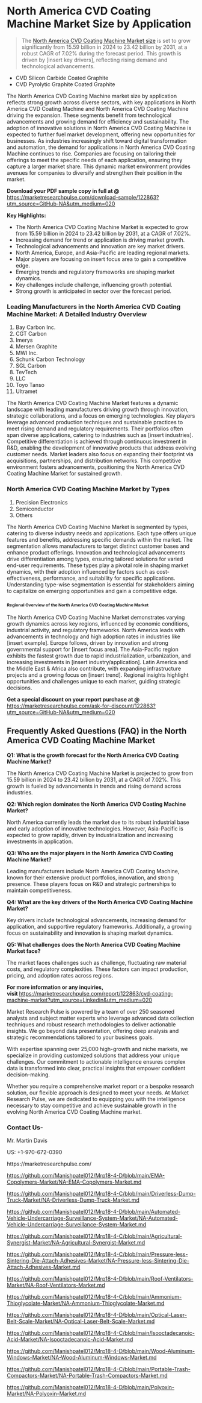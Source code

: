 <h1>North America CVD Coating Machine Market&nbsp;Size by Application</h1><blockquote><p>The <a href="https://marketresearchpulse.com/download-sample/122863?utm_source=GitHub-NA&amp;utm_medium=020">North America CVD Coating Machine Market size</a> is set to grow significantly from 15.59 billion in 2024 to 23.42 billion by 2031, at a robust CAGR of 7.02% during the forecast period. This growth is driven by [insert key drivers], reflecting rising demand and technological advancements.</p></blockquote><ul><li>CVD Silicon Carbide Coated Graphite<li> CVD Pyrolytic Graphite Coated Graphite</li></ul><p>The North America CVD Coating Machine market size by application reflects strong growth across diverse sectors, with key applications in North America CVD Coating Machine and North America CVD Coating Machine driving the expansion. These segments benefit from technological advancements and growing demand for efficiency and sustainability. The adoption of innovative solutions in North America CVD Coating Machine is expected to further fuel market development, offering new opportunities for businesses. As industries increasingly shift toward digital transformation and automation, the demand for applications in North America CVD Coating Machine continues to rise. Companies are focusing on tailoring their offerings to meet the specific needs of each application, ensuring they capture a larger market share. This dynamic market environment provides avenues for companies to diversify and strengthen their position in the market.</p><p><strong>Download your PDF sample copy in full at @ </strong><a href="https://marketresearchpulse.com/download-sample/122863?utm_source=GitHub-NA&amp;utm_medium=020">https://marketresearchpulse.com/download-sample/122863?utm_source=GitHub-NA&amp;utm_medium=020</a></p><p><strong>Key Highlights: </strong></p><ul><li>The North America CVD Coating Machine Market is expected to grow from 15.59 billion in 2024 to 23.42 billion by 2031, at a CAGR of 7.02%.</li><li>Increasing demand for trend or application is driving market growth.</li><li>Technological advancements and innovation are key market drivers.</li><li>North America, Europe, and Asia-Pacific are leading regional markets.</li><li>Major players are focusing on insert focus area to gain a competitive edge.</li><li>Emerging trends and regulatory frameworks are shaping market dynamics.</li><li>Key challenges include challenge, influencing growth potential.</li><li>Strong growth is anticipated in sector over the forecast period.</li></ul><h3>Leading Manufacturers in the North America CVD Coating Machine Market: A Detailed Industry Overview</h3><ol><li>Bay Carbon Inc.</li><li>CGT Carbon</li><li>Imerys</li><li>Mersen Graphite</li><li>MWI Inc.</li><li>Schunk Carbon Technology</li><li>SGL Carbon</li><li>TevTech</li><li>LLC</li><li>Toyo Tanso</li><li>Ultramet</li></ol><div class="flex max-w-full flex-col flex-grow"><div class="min-h-8 text-message flex w-full flex-col items-end gap-2 whitespace-normal break-words [.text-message+&amp;]:mt-5" dir="auto" data-message-author-role="assistant" data-message-id="fd8432e4-4910-450d-b182-61b7bfb0a01f" data-message-model-slug="gpt-4o"><div class="flex w-full flex-col gap-1 empty:hidden first:pt-[3px]"><div class="markdown prose w-full break-words dark:prose-invert light"><p>The North America CVD Coating Machine Market features a dynamic landscape with leading manufacturers driving growth through innovation, strategic collaborations, and a focus on emerging technologies. Key players leverage advanced production techniques and sustainable practices to meet rising demand and regulatory requirements. Their portfolios often span diverse applications, catering to industries such as [insert industries]. Competitive differentiation is achieved through continuous investment in R&amp;D, enabling the development of innovative products that address evolving customer needs. Market leaders also focus on expanding their footprint via acquisitions, partnerships, and distribution networks. This competitive environment fosters advancements, positioning the North America CVD Coating Machine Market for sustained growth.</p></div></div></div></div><h3>North America CVD Coating Machine Market by Types</h3><ol><li>Precision Electronics<li> Semiconductor<li> Others</li></ol><div class="flex max-w-full flex-col flex-grow"><div class="min-h-8 text-message flex w-full flex-col items-end gap-2 whitespace-normal break-words [.text-message+&amp;]:mt-5" dir="auto" data-message-author-role="assistant" data-message-id="084470be-0bb7-4664-bddf-5156b4f41249" data-message-model-slug="gpt-4o-mini"><div class="flex w-full flex-col gap-1 empty:hidden first:pt-[3px]"><div class="markdown prose w-full break-words dark:prose-invert light"><p>The North America CVD Coating Machine Market is segmented by types, catering to diverse industry needs and applications. Each type offers unique features and benefits, addressing specific demands within the market. The segmentation allows manufacturers to target distinct customer bases and enhance product offerings. Innovation and technological advancements drive differentiation among types, ensuring tailored solutions for varied end-user requirements. These types play a pivotal role in shaping market dynamics, with their adoption influenced by factors such as cost-effectiveness, performance, and suitability for specific applications. Understanding type-wise segmentation is essential for stakeholders aiming to capitalize on emerging opportunities and gain a competitive edge.</p></div></div></div></div><h3><span style="font-size: 11px;">Regional Overview of the North America CVD Coating Machine Market</span></h3><div class="flex max-w-full flex-col flex-grow"><div class="min-h-8 text-message flex w-full flex-col items-end gap-2 whitespace-normal break-words [.text-message+&amp;]:mt-5" dir="auto" data-message-author-role="assistant" data-message-id="e9038762-ce64-4e30-91c9-9bd413514231" data-message-model-slug="gpt-4o-mini"><div class="flex w-full flex-col gap-1 empty:hidden first:pt-[3px]"><div class="markdown prose w-full break-words dark:prose-invert light"><p>The North America CVD Coating Machine Market demonstrates varying growth dynamics across key regions, influenced by economic conditions, industrial activity, and regulatory frameworks. North America leads with advancements in technology and high adoption rates in industries like [insert example]. Europe follows, driven by innovation and strong governmental support for [insert focus area]. The Asia-Pacific region exhibits the fastest growth due to rapid industrialization, urbanization, and increasing investments in [insert industry/application]. Latin America and the Middle East &amp; Africa also contribute, with expanding infrastructure projects and a growing focus on [insert trend]. Regional insights highlight opportunities and challenges unique to each market, guiding strategic decisions.</p></div></div></div></div><p><strong>Get a special discount on your report purchase at @ </strong><a href="https://marketresearchpulse.com/ask-for-discount/122863?utm_source=GitHub-NA&amp;utm_medium=020">https://marketresearchpulse.com/ask-for-discount/122863?utm_source=GitHub-NA&amp;utm_medium=020</a></p><h2>Frequently Asked Questions (FAQ) in the North America CVD Coating Machine Market</h2><p><strong>Q1: What is the growth forecast for the North America CVD Coating Machine Market?</strong></p><p>The North America CVD Coating Machine Market is projected to grow from 15.59 billion in 2024 to 23.42 billion by 2031, at a CAGR of 7.02%. This growth is fueled by advancements in trends and rising demand across industries.</p><p><strong>Q2: Which region dominates the North America CVD Coating Machine Market?</strong></p><p>North America currently leads the market due to its robust industrial base and early adoption of innovative technologies. However, Asia-Pacific is expected to grow rapidly, driven by industrialization and increasing investments in application.</p><p><strong>Q3: Who are the major players in the North America CVD Coating Machine Market?</strong></p><p>Leading manufacturers include North America CVD Coating Machine, known for their extensive product portfolios, innovation, and strong presence. These players focus on R&amp;D and strategic partnerships to maintain competitiveness.</p><p><strong>Q4: What are the key drivers of the North America CVD Coating Machine Market?</strong></p><p>Key drivers include technological advancements, increasing demand for application, and supportive regulatory frameworks. Additionally, a growing focus on sustainability and innovation is shaping market dynamics.</p><p><strong>Q5: What challenges does the North America CVD Coating Machine Market face?</strong></p><p>The market faces challenges such as challenge, fluctuating raw material costs, and regulatory complexities. These factors can impact production, pricing, and adoption rates across regions.</p><p><strong>For more information or any inquiries, visit&nbsp;</strong><a href="https://marketresearchpulse.com/report/122863/cvd-coating-machine-market?utm_source=Linkedin&utm_medium=020">https://marketresearchpulse.com/report/122863/cvd-coating-machine-market?utm_source=Linkedin&utm_medium=020</a></p><p>Market Research Pulse is powered by a team of over 250 seasoned analysts and subject matter experts who leverage advanced data collection techniques and robust research methodologies to deliver actionable insights. We go beyond data presentation, offering deep analysis and strategic recommendations tailored to your business goals.</p><p>With expertise spanning over 25,000 high-growth and niche markets, we specialize in providing customized solutions that address your unique challenges. Our commitment to actionable intelligence ensures complex data is transformed into clear, practical insights that empower confident decision-making.</p><p>Whether you require a comprehensive market report or a bespoke research solution, our flexible approach is designed to meet your needs. At Market Research Pulse, we are dedicated to equipping you with the intelligence necessary to stay competitive and achieve sustainable growth in the evolving North America CVD Coating Machine market.</p><h3><strong>Contact Us-</strong></h3><p>Mr. Martin Davis</p><p>US: +1-970-672-0390</p><p>https://marketresearchpulse.com/</p><p><a href="https://github.com/Manishpatel012/Mrp18-4-D/blob/main/EMA-Copolymers-Market/NA-EMA-Copolymers-Market.md">https://github.com/Manishpatel012/Mrp18-4-D/blob/main/EMA-Copolymers-Market/NA-EMA-Copolymers-Market.md</a></p><p><a href="https://github.com/Manishpatel012/Mrp18-4-C/blob/main/Driverless-Dump-Truck-Market/NA-Driverless-Dump-Truck-Market.md">https://github.com/Manishpatel012/Mrp18-4-C/blob/main/Driverless-Dump-Truck-Market/NA-Driverless-Dump-Truck-Market.md</a></p><p><a href="https://github.com/Manishpatel012/Mrp18-4-D/blob/main/Automated-Vehicle-Undercarriage-Surveillance-System-Market/NA-Automated-Vehicle-Undercarriage-Surveillance-System-Market.md">https://github.com/Manishpatel012/Mrp18-4-D/blob/main/Automated-Vehicle-Undercarriage-Surveillance-System-Market/NA-Automated-Vehicle-Undercarriage-Surveillance-System-Market.md</a></p><p><a href="https://github.com/Manishpatel012/Mrp18-4-C/blob/main/Agricultural-Synergist-Market/NA-Agricultural-Synergist-Market.md">https://github.com/Manishpatel012/Mrp18-4-C/blob/main/Agricultural-Synergist-Market/NA-Agricultural-Synergist-Market.md</a></p><p><a href="https://github.com/Manishpatel012/Mrp18-4-C/blob/main/Pressure-less-Sintering-Die-Attach-Adhesives-Market/NA-Pressure-less-Sintering-Die-Attach-Adhesives-Market.md">https://github.com/Manishpatel012/Mrp18-4-C/blob/main/Pressure-less-Sintering-Die-Attach-Adhesives-Market/NA-Pressure-less-Sintering-Die-Attach-Adhesives-Market.md</a></p><p><a href="https://github.com/Manishpatel012/Mrp18-4-D/blob/main/Roof-Ventilators-Market/NA-Roof-Ventilators-Market.md">https://github.com/Manishpatel012/Mrp18-4-D/blob/main/Roof-Ventilators-Market/NA-Roof-Ventilators-Market.md</a></p><p><a href="https://github.com/Manishpatel012/Mrp18-4-C/blob/main/Ammonium-Thioglycolate-Market/NA-Ammonium-Thioglycolate-Market.md">https://github.com/Manishpatel012/Mrp18-4-C/blob/main/Ammonium-Thioglycolate-Market/NA-Ammonium-Thioglycolate-Market.md</a></p><p><a href="https://github.com/Manishpatel012/Mrp18-4-D/blob/main/Optical-Laser-Belt-Scale-Market/NA-Optical-Laser-Belt-Scale-Market.md">https://github.com/Manishpatel012/Mrp18-4-D/blob/main/Optical-Laser-Belt-Scale-Market/NA-Optical-Laser-Belt-Scale-Market.md</a></p><p><a href="https://github.com/Manishpatel012/Mrp18-4-C/blob/main/Isooctadecanoic-Acid-Market/NA-Isooctadecanoic-Acid-Market.md">https://github.com/Manishpatel012/Mrp18-4-C/blob/main/Isooctadecanoic-Acid-Market/NA-Isooctadecanoic-Acid-Market.md</a></p><p><a href="https://github.com/Manishpatel012/Mrp18-4-D/blob/main/Wood-Aluminum-Windows-Market/NA-Wood-Aluminum-Windows-Market.md">https://github.com/Manishpatel012/Mrp18-4-D/blob/main/Wood-Aluminum-Windows-Market/NA-Wood-Aluminum-Windows-Market.md</a></p><p><a href="https://github.com/Manishpatel012/Mrp18-4-C/blob/main/Portable-Trash-Compactors-Market/NA-Portable-Trash-Compactors-Market.md">https://github.com/Manishpatel012/Mrp18-4-C/blob/main/Portable-Trash-Compactors-Market/NA-Portable-Trash-Compactors-Market.md</a></p><p><a href="https://github.com/Manishpatel012/Mrp18-4-D/blob/main/Polyoxin-Market/NA-Polyoxin-Market.md">https://github.com/Manishpatel012/Mrp18-4-D/blob/main/Polyoxin-Market/NA-Polyoxin-Market.md</a></p>
